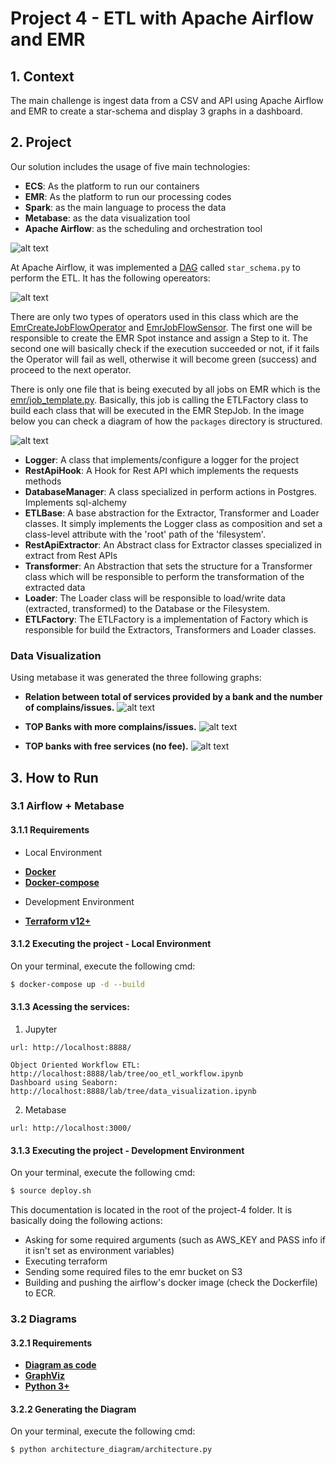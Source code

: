 # Project 4 - ETL with Apache Airflow and EMR

## 1. Context
The main challenge is ingest data from a CSV and API using Apache Airflow and EMR to create a star-schema and display 3 graphs in a dashboard.

## 2. Project

Our solution includes the usage of five main technologies:
* **ECS**: As the platform to run our containers
* **EMR**: As the platform to run our processing codes
* **Spark**: as the main language to process the data
* **Metabase**: as the data visualization tool
* **Apache Airflow**: as the scheduling and orchestration tool

![alt text](architecture_diagram/source_images/architecture_resized.png "Architecture")


At Apache Airflow, it was implemented a [DAG](airflow/dags/star_schema.py) called `star_schema.py` to perform the ETL. It has the following opereators:

![alt text](architecture_diagram/source_images/dag.png "DAG")

There are only two types of operators used in this class which are the [EmrCreateJobFlowOperator](https://registry.astronomer.io/providers/amazon/modules/emrcreatejobflowoperator) and [EmrJobFlowSensor](https://registry.astronomer.io/providers/amazon/modules/emrjobflowsensor). The first one will be responsible to create the EMR Spot instance and assign a Step to it. The second one will basically check if the execution succeeded or not, if it fails the Operator will fail as well, otherwise it will become green (success) and proceed to the next operator.

There is only one file that is being executed by all jobs on EMR which is the [emr/job_template.py](emr/job_template.py). Basically, this job is calling the ETLFactory class to build each class that will be executed in the EMR StepJob. In the image below you can check a diagram of how the `packages` directory is structured.

![alt text](architecture_diagram/source_images/oo_design1.png "OO Design")
* **Logger**: A class that implements/configure a logger for the project
* **RestApiHook**: A Hook for Rest API which implements the requests methods
* **DatabaseManager**: A class specialized in perform actions in Postgres. Implements sql-alchemy
* **ETLBase**: A base abstraction for the Extractor, Transformer and Loader classes. It simply implements the Logger class as composition and set a class-level attribute with the 'root' path of the 'filesystem'.
* **RestApiExtractor**: An Abstract class for Extractor classes specialized in extract from Rest APIs
* **Transformer**: An Abstraction that sets the structure for a Transformer class which will be responsible to perform the transformation of the extracted data
* **Loader**: The Loader class will be responsible to load/write data (extracted, transformed) to the Database or the Filesystem.
* **ETLFactory**: The ETLFactory is a implementation of Factory which is responsible for build the Extractors, Transformers and Loader classes.


### Data Visualization
Using metabase it was generated the three following graphs:

  * **Relation between total of services provided by a bank and the number of complains/issues.**
  ![alt text](architecture_diagram/source_images/graph1.png "Star Schema Model")


  * **TOP Banks with more complains/issues.**
  ![alt text](architecture_diagram/source_images/graph2.png "Star Schema Model")
  

  * **TOP banks with free services (no fee).**
  ![alt text](architecture_diagram/source_images/graph3.png "Star Schema Model")


## 3. How to Run

### 3.1 Airflow + Metabase
#### 3.1.1 Requirements

* Local Environment
- **[Docker](https://www.docker.com/)**
- **[Docker-compose](https://docs.docker.com/compose/)**

* Development Environment
- **[Terraform v12+](https://www.terraform.io/)**


#### 3.1.2 Executing the project - Local Environment

On your terminal, execute the following cmd:
```sh
$ docker-compose up -d --build
```

#### 3.1.3 Acessing the services:

1. Jupyter
```text
url: http://localhost:8888/

Object Oriented Workflow ETL: http://localhost:8888/lab/tree/oo_etl_workflow.ipynb
Dashboard using Seaborn: http://localhost:8888/lab/tree/data_visualization.ipynb
```

2. Metabase
```text
url: http://localhost:3000/
```


#### 3.1.3 Executing the project - Development Environment

On your terminal, execute the following cmd:
```sh
$ source deploy.sh
```
This documentation is located in the root of the project-4 folder. It is basically doing the following actions:
* Asking for some required arguments (such as AWS_KEY and PASS info if it isn't set as environment variables)
* Executing terraform
* Sending some required files to the emr bucket on S3
* Building and pushing the airflow's docker image (check the Dockerfile) to ECR.


### 3.2 Diagrams

#### 3.2.1 Requirements
- **[Diagram as code](https://diagrams.mingrammer.com/)**
- **[GraphViz](https://graphviz.gitlab.io/download/)**
- **[Python 3+](https://www.python.org/)**

#### 3.2.2 Generating the Diagram

On your terminal, execute the following cmd:
```sh
$ python architecture_diagram/architecture.py
```